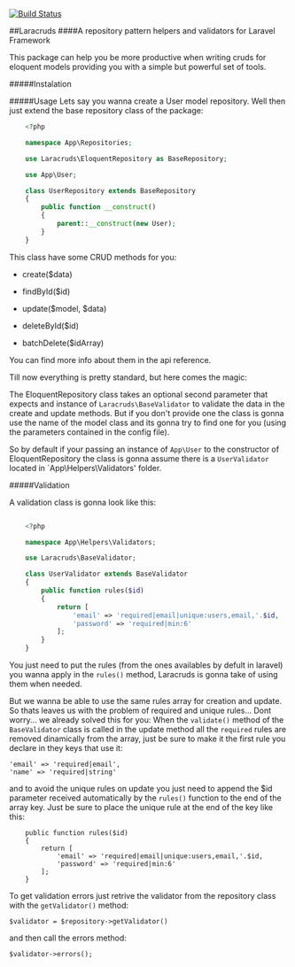 [![Build Status](https://travis-ci.org/sim-vzla/laracruds.svg?branch=master)](https://travis-ci.org/sim-vzla/laracruds)

##Laracruds
####A repository pattern helpers and validators for Laravel Framework

This package can help you be more productive when writing cruds for eloquent models providing you with a simple but powerful set of tools.

#####Instalation


#####Usage
Lets say you wanna create a User model repository. Well then just extend the base repository class of the package:

```php
	<?php

	namespace App\Repositories;

	use Laracruds\EloquentRepository as BaseRepository;

	use App\User;

	class UserRepository extends BaseRepository
	{
		public function __construct()
		{
			parent::__construct(new User);
		}
	}

```

This class have some CRUD methods for you:

- create($data)

- findById($id)

- update($model, $data)

- deleteById($id)

- batchDelete($idArray)

You can find more info about them in the api reference.

Till now everything is pretty standard, but here comes the magic:

The EloquentRepository class takes an optional second parameter that expects and instance of `Laracruds\BaseValidator` to validate the data in the create and update methods. But if you don't provide one the class is gonna use the name of the model class and its gonna try to find one for you (using the parameters contained in the config file).

So by default if your passing an instance of `App\User` to the constructor of EloquentRepository the class is gonna assume there is a `UserValidator` located in `App\Helpers\Validators' folder.

#####Validation

A validation class is gonna look like this:

```php

	<?php

	namespace App\Helpers\Validators;

	use Laracruds\BaseValidator;

	class UserValidator extends BaseValidator
	{
	    public function rules($id)
	    {
	        return [
	            'email' => 'required|email|unique:users,email,'.$id,
	            'password' => 'required|min:6'
	        ];
	    }
	}

```

You just need to put the rules (from the ones availables by defult in laravel) you wanna apply in the ```rules()``` method, Laracruds is gonna take of using them when needed.

But we wanna be able to use the same rules array for creation and update. So thats leaves us with the problem of required and unique rules... Dont worry... we already solved this for you:
When the ```validate()``` method of the ```BaseValidator``` class is called in the update method all the ```required``` rules are removed dinamically from the array, just be sure to make it the first rule you declare in they keys that use it:

	'email' => 'required|email',
	'name' => 'required|string'

and to avoid the unique rules on update you just need to append the $id parameter received automatically by the ```rules()``` function to the end of the array key. Just be sure to place the unique rule at the end of the key like this:

		public function rules($id)
	    {
	        return [
	            'email' => 'required|email|unique:users,email,'.$id,
	            'password' => 'required|min:6'
	        ];
	    }

To get validation errors just retrive the validator from the repository class with the ```getValidator()``` method:

	$validator = $repository->getValidator()

and then call the errors method:

	$validator->errors();
